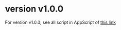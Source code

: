 # version v1.0.0
For version v1.0.0, see all script in AppScript of [this link](https://script.google.com/u/0/home/projects/1yIGnFDfCEm7W1kefKTGecUJ51AuRh_UVZ74vNhBnWy-K0jtE015v-n3N)
